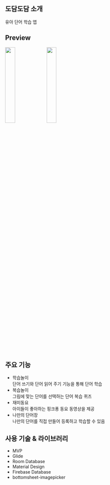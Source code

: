 ## **도담도담 소개**
유아 단어 학습 앱

## **Preview**
<img src="https://user-images.githubusercontent.com/54346589/82764141-ae28d680-9e47-11ea-92bc-58893f466684.gif" width="25%">&nbsp;&nbsp;<img src="https://user-images.githubusercontent.com/54346589/82764147-b97c0200-9e47-11ea-9e8c-7abe4ef8b97d.gif" width="25%">

## **주요 기능**
- 학습놀이<br>
단어 쓰기와 단어 읽어 주기 기능을 통해 단어 학습
- 복습놀이<br>
그림에 맞는 단어를 선택하는 단어 복습 퀴즈
- 재미동요<br>
아이들이 좋아하는 핑크퐁 동요 동영상을 제공
- 나만의 단어장<br>
나만의 단어를 직접 만들어 등록하고 학습할 수 있음

## **사용 기술 & 라이브러리**
- MVP
- Glide
- Room Database
- Material Design
- Firebase Database
- bottomsheet-imagepicker
